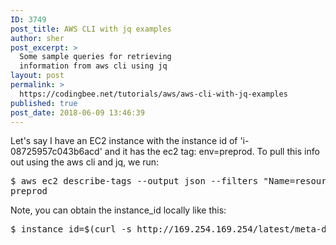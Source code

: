 ```yaml
---
ID: 3749
post_title: AWS CLI with jq examples
author: sher
post_excerpt: >
  Some sample queries for retrieving
  information from aws cli using jq
layout: post
permalink: >
  https://codingbee.net/tutorials/aws/aws-cli-with-jq-examples
published: true
post_date: 2018-06-09 13:46:39
---
```

Let's say I have an EC2 instance with the instance id of 'i-08725957c043b6acd' and it has the ec2 tag: env=preprod. To pull this info out using the aws cli and jq, we run:

<pre>
$ aws ec2 describe-tags --output json --filters "Name=resource-id,Values=i-08725987c041b6acd" | jq --raw-output '.Tags[]|select(.Key=="env")|.Value'
preprod
</pre>

Note, you can obtain the instance_id locally like this:

<pre>
$ instance_id=$(curl -s http://169.254.169.254/latest/meta-data/instance-id) 
</pre>
